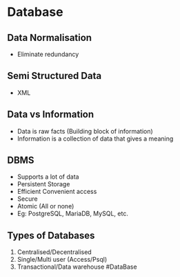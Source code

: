 # Database
## Data Normalisation
- Eliminate redundancy 
## Semi Structured Data
- XML
## Data vs Information
- Data is raw facts (Building block of information)
- Information is a collection of data that gives a meaning
## DBMS
- Supports a lot of data
- Persistent Storage
- Efficient Convenient access
- Secure 
- Atomic (All or none)
- Eg: PostgreSQL, MariaDB, MySQL, etc. 
## Types of Databases
1. Centralised/Decentralised
2. Single/Multi user (Access/Psql)
3. Transactional/Data warehouse
#DataBase 